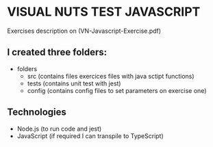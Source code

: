 # VISUAL NUTS TEST JAVASCRIPT

Exercises description on (VN-Javascript-Exercise.pdf)

## I created three folders: 
* folders
    * src (contains files exercices files with java sctipt functions)
    * tests (contains unit test with jest)
    * config (contains config files to set parameters on exercise one)


## Technologies

* Node.js (to run code and jest)
* JavaScript (if required I can transpile to TypeScript)

